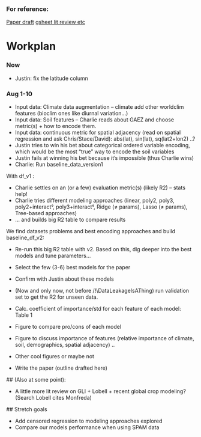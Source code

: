 ### For reference:
[Paper draft](https://docs.google.com/document/d/1MK59KWyGKPNDi4ZZ8vHMsSxYdsalcxMv1AamdkMARy0/edit?ts=5b51ed41#)
[gsheet lit review etc](https://docs.google.com/spreadsheets/d/1f-in1bvPsU_y19rAu3XNtgUrr6Tr52wR0mWT5KZ-yQw/edit#gid=361776245)

# Workplan

### Now
-	Justin: fix the latitude column 

### Aug 1-10
-	Input data: Climate data augmentation – climate add other worldclim features (bioclim ones like diurnal variation…)
-	Input data: Soil features – Charlie reads about GAEZ and choose metric(s) + how to encode them.
-	Input data: continuous metric for spatial adjacency (read on spatial regression and ask Chris/Stace/David): abs(lat), sin(lat), sq(lat2+lon2) ..?
-	Justin tries to win his bet about categorical ordered variable encoding, which would be the most “true” way to encode the soil variables
-	Justin fails at winning his bet because it’s impossible (thus Charlie wins)
-	Charlie: Run baseline_data_version1

With df_v1 : 
-	Charlie settles on an (or a few) evaluation metric(s) (likely R2) – stats help!
-	Charlie tries different modeling approaches (linear, poly2, poly3, poly2+interact°, poly3+interact°, Ridge (≠ params), Lasso (≠ params), Tree-based approaches)
-	… and builds big R2 table to compare results

We find datasets problems and best encoding approaches and build baseline_df_v2:
-	Re-run this big R2 table with v2. Based on this, dig deeper into the best models and tune parameters… 
-	Select the few (3-6) best models for the paper
-	Confirm with Justin about these models

-	(Now and only now, not before /!\DataLeakageIsAThing) run validation set to get the R2 for unseen data.

-	Calc. coefficient of importance/std for each feature of each model: Table 1
-	Figure to compare pro/cons of each model
-	Figure to discuss importance of features (relative importance of climate, soil, demographics, spatial adjacency) ..
-	Other cool figures or maybe not
-	Write the paper (outline drafted here)

## (Also at some point):
-	A little more lit review on GLI + Lobell + recent global crop modeling? (Search Lobell cites Monfreda)

## Stretch goals
-	Add censored regression to modeling approaches explored
-	Compare our models performance when using SPAM data 


